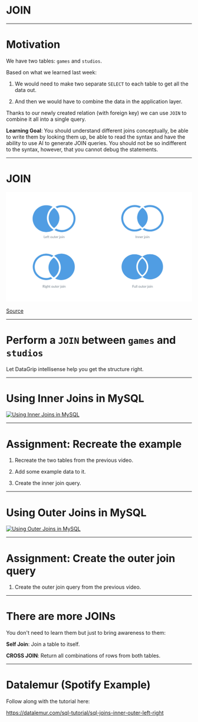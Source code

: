 <div class="title-card">
    <h1>JOIN</h1>
</div>

---

# Motivation

We have two tables: `games` and `studios`.

Based on what we learned last week:

1. We would need to make two separate `SELECT` to each table to get all the data out. 

2. And then we would have to combine the data in the application layer. 

Thanks to our newly created relation (with foreign key) we can use `JOIN` to combine it all into a single query.

**Learning Goal**: You should understand different joins conceptually, be able to write them by looking them up, be able to read the syntax and have the ability to use AI to generate JOIN queries. You should not be so indifferent to the syntax, however, that you cannot debug the statements.

---

# JOIN

<img src="./assets/join_types.png" alt="sql join types">

[Source](https://www.metabase.com/learn/sql/working-with-sql/sql-join-types)

---

# Perform a `JOIN` between `games` and `studios`

Let DataGrip intellisense help you get the structure right.

---

# Using Inner Joins in MySQL


[![Using Inner Joins in MySQL](http://img.youtube.com/vi/rqRKS0nDITw/0.jpg)](https://www.youtube.com/watch?v=rqRKS0nDITw)

---

# Assignment: Recreate the example

1. Recreate the two tables from the previous video.

2. Add some example data to it.

3. Create the inner join query.

---

# Using Outer Joins in MySQL

[![Using Outer Joins in MySQL](http://img.youtube.com/vi/PiiZXqkTPcY/0.jpg)](https://www.youtube.com/watch?v=PiiZXqkTPcY)

---

# Assignment: Create the outer join query

1. Create the outer join query from the previous video.


---

# There are more JOINs

You don't need to learn them but just to bring awareness to them:

**Self Join**: Join a table to itself.

**CROSS JOIN**: Return all combinations of rows from both tables.

---

# Datalemur (Spotify Example)

Follow along with the tutorial here:

https://datalemur.com/sql-tutorial/sql-joins-inner-outer-left-right

